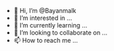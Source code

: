 - 👋 Hi, I’m @Bayanmalk
- 👀 I’m interested in ...
- 🌱 I’m currently learning ...
- 💞️ I’m looking to collaborate on ...
- 📫 How to reach me ...

<!---
Bayanmalk/Bayanmalk is a ✨ special ✨ repository because its `README.md` (this file) appears on your GitHub profile.
You can click the Preview link to take a look at your changes.
--->
